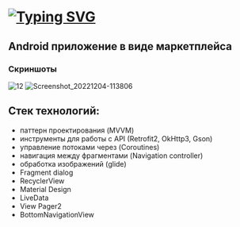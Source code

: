 # [![Typing SVG](https://readme-typing-svg.herokuapp.com?color=%2336BCF7&lines=Test+Work)](https://git.io/typing-svg)
## **Android приложение в виде маркетплейса**
### Скриншоты
![12](https://user-images.githubusercontent.com/99983028/205480474-4f2acece-2514-436e-a6d2-de5e140663e8.png)
![Screenshot_20221204-113806](https://user-images.githubusercontent.com/99983028/205480646-4d3623fb-fed5-47d1-89a1-0b478b704838.png)

**Стек технологий:**
---------------------------------------
+ паттерн проектирования (MVVM) 
+ инструменты для работы с API (Retrofit2, OkHttp3, Gson)
+ управление потоками через (Coroutines)
+ навигация между фрагментами (Navigation controller) 
+ обработка изображений (glide)
+ Fragment dialog 
+ RecyclerView
+ Material Design
+ LiveData
+ View Pager2
+ BottomNavigationView
